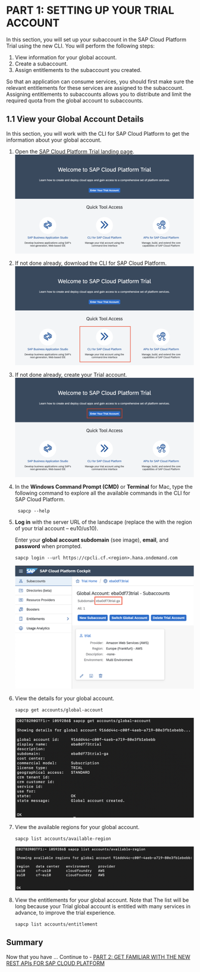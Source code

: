 # PART 1: SETTING UP YOUR TRIAL ACCOUNT

In this section, you will set up your subaccount in the SAP Cloud Platform Trial using the new CLI.
You will perform the following steps:
1.	View information for your global account.
2.	Create a subaccount.
3.	Assign entitlements to the subaccount you created.

So that an application can consume services, you should first make sure the relevant entitlements for these services are assigned to the subaccount. Assigning entitlements to subaccounts allows you to distribute and limit the required quota from the global account to subaccounts.

## 1.1 View your Global Account Details

In this section, you will work with the CLI for SAP Cloud Platform to get the information about your global account.

1. Open the [SAP Cloud Platform Trial landing page](https://cockpit.hanatrial.ondemand.com/cockpit#/home/trial).
    ![Trial Landing Page](/exercises/part1/images/trial_landing_page.png)

2. If not done already, download the CLI for SAP Cloud Platform.
    ![Download CLI](/exercises/part1/images/trial_landing_page_cli.png)

3. If not done already, create your Trial account.
    ![Create Trial Account](/exercises/part1/images/trial_landing_page_enter.png)
    
4. In the **Windows Command Prompt (CMD)** or **Terminal** for Mac, type the following command to explore all the available commands in the CLI for SAP Cloud Platform.
    ```
     sapcp --help
    ```
   
5. **Log in** with the server URL of the landscape (replace the **<region>** with the region of your trial account – eu10/us10).
   
   Enter your **global account subdomain** (see image), **email**, and **password** when prompted.
   
    ```
    sapcp login --url https://cpcli.cf.<region>.hana.ondemand.com
    ```
   
   ![Global Account Subdomain](/exercises/part1/images/ga_subdomain.png)
   
6. View the details for your global account.
    ```
    sapcp get accounts/global-account
    ```
   ![Get Global Account Info](/exercises/part1/images/cli_get_ga.png)

7. View the available regions for your global account.
    ```
    sapcp list accounts/available-region
    ```
   ![Get Global Account Info](/exercises/part1/images/cli_list_regions.png)
   
8. View the entitlements for your global account. Note that The list will be long because your Trial global account is entitled with many services in advance, to improve the trial experience.
    ```
    sapcp list accounts/entitlement
    ```
   

## Summary

Now that you have ... 
Continue to - [PART 2: GET FAMILIAR WITH THE NEW REST APIs FOR SAP CLOUD PLATFORM ](/exercises/part2/README.md)

